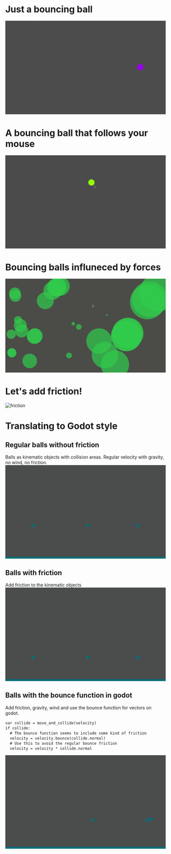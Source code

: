 # Just a bouncing ball

![boing-gif](./gifs/boing.gif)

# A bouncing ball that follows your mouse

![follow-gif](./gifs/boing_v2.gif)

# Bouncing balls influneced by forces

![mass](./gifs/boing_v3.gif)

# Let's add friction!

![friction](./gifs/boing_v4.gif)

# Translating to Godot style

## Regular balls without friction

Balls as kinematic objects with collision areas. Regular velocity with gravity, no wind, no friction.
![gdnf](./gifs/gd_no_friction.gif)

## Balls with friction

Add friction to the kinematic objects
![gdf](./gifs/gd_friction.gif)

## Balls with the bounce function in godot

Add friction, gravity, wind and use the bounce function for vectors on godot.
```
var collide = move_and_collide(velocity)
if collide:
  # The bounce function seems to include some kind of friction
  velocity = velocity.bounce(collide.normal)
  # Use this to avoid the regular bounce friction
  velocity = velocity * collide.normal
```
![godot bounce](./gifs/gd_bounce_f.gif)
